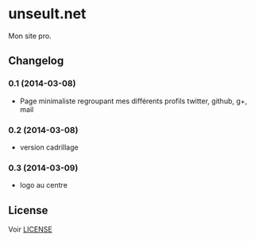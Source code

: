 # unseult.net

Mon site pro.

## Changelog

### 0.1 (2014-03-08)

 - Page minimaliste regroupant mes différents profils twitter, github, g+, mail

### 0.2 (2014-03-08)

 - version cadrillage

### 0.3 (2014-03-09)

 - logo au centre

## License

Voir [LICENSE](https://github.com/UnSeulT/unseult.net/blob/master/LICENSE.md)
